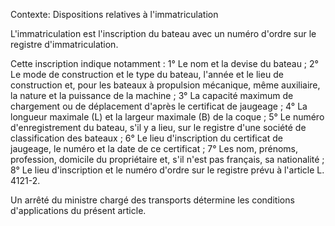 Contexte: Dispositions relatives à l'immatriculation

L'immatriculation est l'inscription du bateau avec un numéro d'ordre sur le registre d'immatriculation.

Cette inscription indique notamment : 1° Le nom et la devise du bateau ; 2° Le mode de construction et le type du bateau, l'année et le lieu de construction et, pour les bateaux à propulsion mécanique, même auxiliaire, la nature et la puissance de la machine ; 3° La capacité maximum de chargement ou de déplacement d'après le certificat de jaugeage ; 4° La longueur maximale (L) et la largeur maximale (B) de la coque ; 5° Le numéro d'enregistrement du bateau, s'il y a lieu, sur le registre d'une société de classification des bateaux ; 6° Le lieu d'inscription du certificat de jaugeage, le numéro et la date de ce certificat ; 7° Les nom, prénoms, profession, domicile du propriétaire et, s'il n'est pas français, sa nationalité ; 8° Le lieu d'inscription et le numéro d'ordre sur le registre prévu à l'article L. 4121-2.

Un arrêté du ministre chargé des transports détermine les conditions d'applications du présent article.